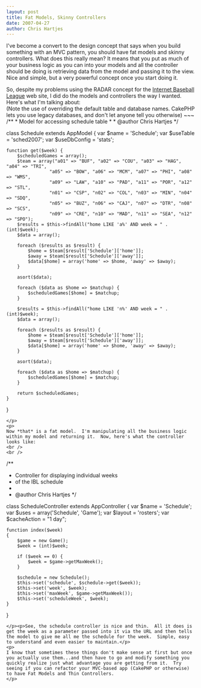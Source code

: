 ```yaml
--- 
layout: post
title: Fat Models, Skinny Controllers
date: 2007-04-27
author: Chris Hartjes
---
```

<p>I've become a convert to the design concept that says when you build something with an MVC pattern, you should have fat models and skinny controllers.  What does this really mean?  It means that you put as much of your business logic as you can into your models and all the controller should be doing is retrieving data from the model and passing it to the view.  Nice and simple, but a very powerful concept once you start doing it.</p>
<p>So, despite my problems using the RADAR concept for the <a href="http://www.ibl.org">Internet Baseball League</a> web site, I did do the models and controllers the way I wanted.  Here's what I'm talking about:
<br />
(Note the use of overriding the default table and database names.  CakePHP lets you use legacy databases, and don't let anyone tell you otherwise)
~~~
/**
 * Model for accessing schedule table
 *
 * @author Chris Hartjes
 */

class Schedule extends AppModel
{
    var $name = 'Schedule';
    var $useTable = 'sched2007';
    var $useDbConfig = 'stats';

    function get($week) {
        $scheduledGames = array();
        $team = array("a01" => "BUF", "a02" => "COU", "a03" => "HAG", "a04" => "TRI",
                    "a05" => "BOW", "a06" => "MCM", "a07" => "PHI", "a08" => "WMS",
                    "a09" => "LAW", "a10" => "PAD", "a11" => "POR", "a12" => "STL",
                    "n01" => "CSP", "n02" => "COL", "n03" => "MIN", "n04" => "SDQ",
                    "n05" => "BUZ", "n06" => "CAJ", "n07" => "DTR", "n08" => "SCS",
                    "n09" => "CRE", "n10" => "MAD", "n11" => "SEA", "n12" => "SPO");
        $results = $this->findAll("home LIKE 'a%' AND week = " . (int)$week);
        $data = array();

        foreach ($results as $result) {
            $home = $team[$result['Schedule']['home']];
            $away = $team[$result['Schedule']['away']];
            $data[$home] = array('home' => $home, 'away' => $away);
        }

        asort($data);

        foreach ($data as $home => $matchup) {
            $scheduledGames[$home] = $matchup;
        }

        $results = $this->findAll("home LIKE 'n%' AND week = " . (int)$week);
        $data = array();

        foreach ($results as $result) {
            $home = $team[$result['Schedule']['home']];
            $away = $team[$result['Schedule']['away']];
            $data[$home] = array('home' => $home, 'away' => $away);
        }

        asort($data);

        foreach ($data as $home => $matchup) {
            $scheduledGames[$home] = $matchup;
        }
        
        return $scheduledGames;
    }
}
~~~
</p>
<p>
Now *that* is a fat model.  I'm manipulating all the business logic within my model and returning it.  Now, here's what the controller looks like:
<br />
<br />
~~~
/**
 * Controller for displaying individual weeks
 * of the IBL schedule
 *
 * @author Chris Hartjes
 */

class ScheduleController extends AppController
{
    var $name = 'Schedule';
    var $uses = array('Schedule', 'Game');
    var $layout = 'rosters';
    var $cacheAction = "1 day";

    function index($week)
    {
        $game = new Game();
        $week = (int)$week;

        if ($week == 0) {
            $week = $game->getMaxWeek();
        }

        $schedule = new Schedule();
        $this->set('schedule', $schedule->get($week));
        $this->set('week', $week);
        $this->set('maxWeek', $game->getMaxWeek());
        $this->set('scheduleWeek', $week);
    }

}
~~~
</p><p>See, the schedule controller is nice and thin.  All it does is get the week as a parameter passed into it via the URL and then tells the model to give me all me the schedule for the week.  Simple, easy to understand and even easier to maintain.</p>
<p>
I know that sometimes these things don't make sense at first but once you actually use them...and then have to go and modify something you quickly realize just what advantage you are getting from it.  Try seeing if you can refactor your MVC-based app (CakePHP or otherwise) to have Fat Models and Thin Controllers.
</p>
